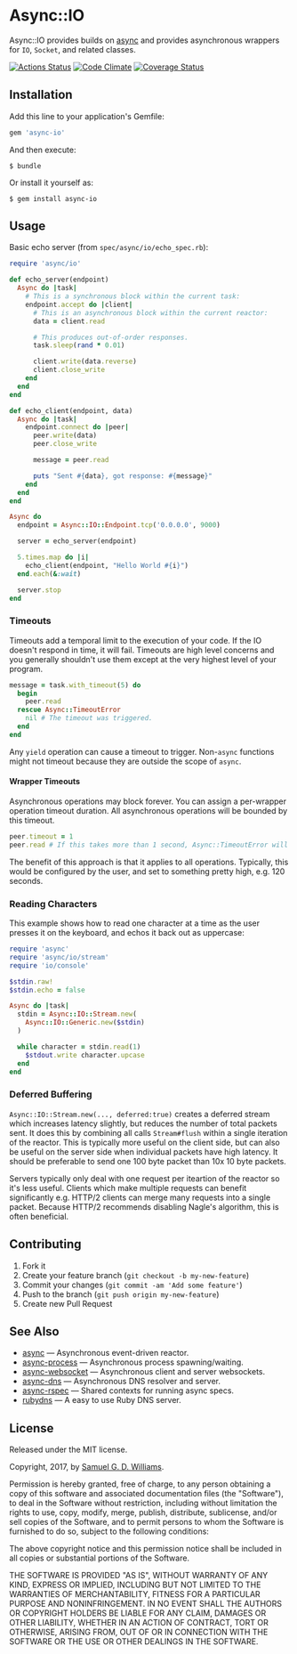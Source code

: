 # Async::IO

Async::IO provides builds on [async] and provides asynchronous wrappers for `IO`, `Socket`, and related classes.

[async]: https://github.com/socketry/async

[![Actions Status](https://github.com/socketry/async-io/workflows/Development/badge.svg)](https://github.com/socketry/async-io/actions?workflow=Development)
[![Code Climate](https://codeclimate.com/github/socketry/async-io.svg)](https://codeclimate.com/github/socketry/async-io)
[![Coverage Status](https://coveralls.io/repos/socketry/async-io/badge.svg)](https://coveralls.io/r/socketry/async-io)

## Installation

Add this line to your application's Gemfile:

```ruby
gem 'async-io'
```

And then execute:

    $ bundle

Or install it yourself as:

    $ gem install async-io

## Usage

Basic echo server (from `spec/async/io/echo_spec.rb`):

```ruby
require 'async/io'

def echo_server(endpoint)
  Async do |task|
    # This is a synchronous block within the current task:
    endpoint.accept do |client|
      # This is an asynchronous block within the current reactor:
      data = client.read

      # This produces out-of-order responses.
      task.sleep(rand * 0.01)

      client.write(data.reverse)
      client.close_write
    end
  end
end

def echo_client(endpoint, data)
  Async do |task|
    endpoint.connect do |peer|
      peer.write(data)
      peer.close_write

      message = peer.read

      puts "Sent #{data}, got response: #{message}"
    end
  end
end

Async do
  endpoint = Async::IO::Endpoint.tcp('0.0.0.0', 9000)

  server = echo_server(endpoint)

  5.times.map do |i|
    echo_client(endpoint, "Hello World #{i}")
  end.each(&:wait)

  server.stop
end
```

### Timeouts

Timeouts add a temporal limit to the execution of your code. If the IO doesn't respond in time, it will fail. Timeouts are high level concerns and you generally shouldn't use them except at the very highest level of your program.

```ruby
message = task.with_timeout(5) do
  begin
    peer.read
  rescue Async::TimeoutError
    nil # The timeout was triggered.
  end
end
```

Any `yield` operation can cause a timeout to trigger. Non-`async` functions might not timeout because they are outside the scope of `async`.

#### Wrapper Timeouts

Asynchronous operations may block forever. You can assign a per-wrapper operation timeout duration. All asynchronous operations will be bounded by this timeout.

```ruby
peer.timeout = 1
peer.read # If this takes more than 1 second, Async::TimeoutError will be raised.
```

The benefit of this approach is that it applies to all operations. Typically, this would be configured by the user, and set to something pretty high, e.g. 120 seconds.

### Reading Characters

This example shows how to read one character at a time as the user presses it on the keyboard, and echos it back out as uppercase:

```ruby
require 'async'
require 'async/io/stream'
require 'io/console'

$stdin.raw!
$stdin.echo = false

Async do |task|
  stdin = Async::IO::Stream.new(
    Async::IO::Generic.new($stdin)
  )

  while character = stdin.read(1)
    $stdout.write character.upcase
  end
end
```

### Deferred Buffering

`Async::IO::Stream.new(..., deferred:true)` creates a deferred stream which increases latency slightly, but reduces the number of total packets sent. It does this by combining all calls `Stream#flush` within a single iteration of the reactor. This is typically more useful on the client side, but can also be useful on the server side when individual packets have high latency. It should be preferable to send one 100 byte packet than 10x 10 byte packets.

Servers typically only deal with one request per iteartion of the reactor so it's less useful. Clients which make multiple requests can benefit significantly e.g. HTTP/2 clients can merge many requests into a single packet. Because HTTP/2 recommends disabling Nagle's algorithm, this is often beneficial.

## Contributing

1. Fork it
2. Create your feature branch (`git checkout -b my-new-feature`)
3. Commit your changes (`git commit -am 'Add some feature'`)
4. Push to the branch (`git push origin my-new-feature`)
5. Create new Pull Request

## See Also

- [async](https://github.com/socketry/async) — Asynchronous event-driven reactor.
- [async-process](https://github.com/socketry/async-process) — Asynchronous process spawning/waiting.
- [async-websocket](https://github.com/socketry/async-websocket) — Asynchronous client and server websockets.
- [async-dns](https://github.com/socketry/async-dns) — Asynchronous DNS resolver and server.
- [async-rspec](https://github.com/socketry/async-rspec) — Shared contexts for running async specs.
- [rubydns](https://github.com/ioquatix/rubydns) — A easy to use Ruby DNS server.

## License

Released under the MIT license.

Copyright, 2017, by [Samuel G. D. Williams](http://www.codeotaku.com/samuel-williams).

Permission is hereby granted, free of charge, to any person obtaining a copy
of this software and associated documentation files (the "Software"), to deal
in the Software without restriction, including without limitation the rights
to use, copy, modify, merge, publish, distribute, sublicense, and/or sell
copies of the Software, and to permit persons to whom the Software is
furnished to do so, subject to the following conditions:

The above copyright notice and this permission notice shall be included in
all copies or substantial portions of the Software.

THE SOFTWARE IS PROVIDED "AS IS", WITHOUT WARRANTY OF ANY KIND, EXPRESS OR
IMPLIED, INCLUDING BUT NOT LIMITED TO THE WARRANTIES OF MERCHANTABILITY,
FITNESS FOR A PARTICULAR PURPOSE AND NONINFRINGEMENT. IN NO EVENT SHALL THE
AUTHORS OR COPYRIGHT HOLDERS BE LIABLE FOR ANY CLAIM, DAMAGES OR OTHER
LIABILITY, WHETHER IN AN ACTION OF CONTRACT, TORT OR OTHERWISE, ARISING FROM,
OUT OF OR IN CONNECTION WITH THE SOFTWARE OR THE USE OR OTHER DEALINGS IN
THE SOFTWARE.
